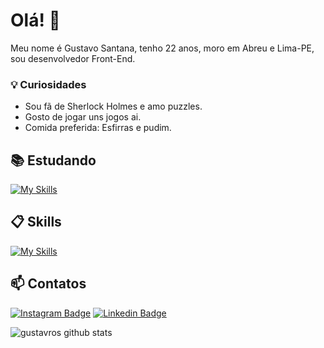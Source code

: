 # Olá! 👋

Meu nome é Gustavo Santana, tenho 22 anos, moro em Abreu e Lima-PE, sou desenvolvedor Front-End.

### 💡 Curiosidades

- Sou fã de Sherlock Holmes e amo puzzles.
- Gosto de jogar uns jogos ai.
- Comida preferida: Esfirras e pudim.

## 📚 Estudando

[![My Skills](https://skillicons.dev/icons?i=typescript,mysql)](https://skillicons.dev)

## 📋 Skills

[![My Skills](https://skillicons.dev/icons?i=js,html,css,tailwind,sass,react)](https://skillicons.dev)

## 📫 Contatos

[![Instagram Badge](https://img.shields.io/badge/@gustavron-2D425E?style=flat&labelColor=2D425E&logo=instagram&logoColor=white&link=https://instagram.com/leuvargas)](https://www.instagram.com/gustavron)
[![Linkedin Badge](https://img.shields.io/badge/Gustavo%20Santana-2D425E?style=flat&logo=Linkedin&logoColor=white&link=https://www.linkedin.com/in/leonardo-luis-de-vargas/)](https://www.linkedin.com/in/gustavo-santana-b13330235/) 

![gustavros github stats](https://github-readme-stats.vercel.app/api?username=gustavros&hide=[%22issues%22]&show_icons=true)
